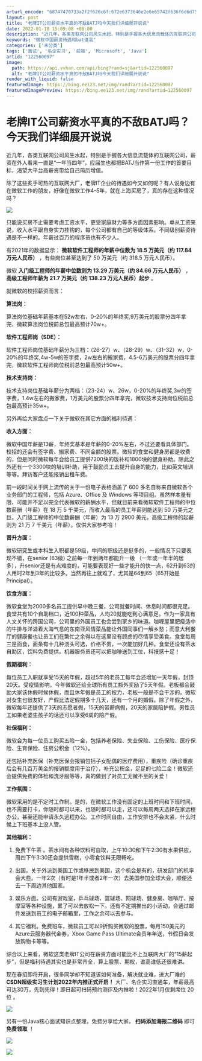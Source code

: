 ```yaml
---
arturl_encode: "68747470733a2f2f626c6f:672e6373646e2e6e65742f636f6d6d756e6974795f3238352f:61727469636c652f64657461696c732f313232353630303937"
layout: post
title: "老牌IT公司薪资水平真的不敌BATJ吗今天我们详细展开说说"
date: 2022-01-18 15:09:08 +08:00
description: "近几年，各类互联网公司风生水起，特别是手握各大信息流载体的互联网公司，薪资在外人看来一直是“一年当四"
keywords: "微软中国薪资待遇和bat谁高"
categories: ['未分类']
tags: ['面试', '名企实习', '前端', 'Microsoft', 'Java']
artid: "122560097"
image:
  path: https://api.vvhan.com/api/bing?rand=sj&artid=122560097
  alt: "老牌IT公司薪资水平真的不敌BATJ吗今天我们详细展开说说"
render_with_liquid: false
featuredImage: https://bing.ee123.net/img/rand?artid=122560097
featuredImagePreview: https://bing.ee123.net/img/rand?artid=122560097
---
```


# 老牌IT公司薪资水平真的不敌BATJ吗？今天我们详细展开说说

近几年，各类互联网公司风生水起，特别是手握各大信息流载体的互联网公司，薪资在外人看来一直是“一年当四年”，应届生也都把BATJ当作第一份工作的首要目标，渴望大平台高薪资带给自己简历增值。

除了这些炙手可热的互联网大厂，老牌IT企业的待遇如今又如何呢？有人说身边有在微软工作的朋友，好像在微软工作4-5年，就在上海买房了，真的存在这种情况吗？

![](https://i-blog.csdnimg.cn/blog_migrate/d2f011b95b7784c1484d30bb599b807e.webp?x-image-process=image/format,png)

只能说买房不止需要考虑工资水平，更受家庭财力等多方面因素影响。单从工资来说，收入水平跟自身实力挂钩的，每个公司都有自己的等级体系。不同级别薪资待遇是不一样的。年薪过百万的程序员也有不少人。

有2021年的数据显示：
**微软软件工程师的年薪中位数为 18.5 万美元（约 117.84 万元人民币）**
，有些岗位甚至达到了 50 万美元（约 318.5 万元人民币）。

微软
**入门级工程师的年薪中位数则为 13.29 万美元（约 84.66 万元人民币）**
，
**高级工程师年薪为 21.7 万美元（约 138.23 万元人民币）起步**
。

就微软的校招薪资而言：

**算法岗：**

算法岗位基础年薪基本在52w左右，0-20%的年终奖,9万美元的股票分四年拿完，微软算法岗位税前总包最高预计70w+。

**软件工程师岗（SDE）：**

软件工程师岗位基础年薪分为三档：（26-27）w、（28-29）w、（31-32）w，0-20%的年终奖,4w-5w的签字费，2w左右的搬家费，4.5-6万美元的股票分四年拿完，微软软件工程师岗位税前总包最高预计50w+。

**技术支持岗：**

技术支持岗位基础年薪分为两档：（23-24）w、26w，0-20%的年终奖,3w的签字费，1.4w左右的搬家费，1万美元的股票分四年拿完，微软技术支持岗位税前总包最高预计35w+。

另外再给大家盘点一下关于微软在其它方面的福利待遇：

**收入方面：**

微软中国年薪是13薪，年终奖基本是年薪的0-20%左右，不过还要看具体部门。校招的还会有签字费、搬家费、不同金额的股票。微软的食堂和健身房都是收费的，但是同时微软每年会给员工提供7200块的饭补和1800块的健身补助。除此之外还有一个3300块的培训补助，用于鼓励员工去提升自身的能力，比如英文培训等等。拜访客户还能报销出租车费。

前一段时间关于网上流传的关于一份电子表格涵盖了 600 多名自称来自微软各个业务部门的工程师，包括 Azure、Office 及 Windows 等项目组。虽然样本量有限、可能并不足以完全代表微软的薪酬水平，但就目前来看微软软件工程师的中位数薪酬（年薪）在 18 万 5 千美元，而收入最高的员工年薪则能达到 50 万美元之巨。入门级工程师的中位数薪酬（年薪）为 13 万 2900 美元，高级工程师的起薪则为 21 万 7 千美元（年薪）。仅供大家参考哈！

**晋升方面：**

微软研究生或本科生入职都是59级，中间的职级还是挺多的，一般情况下只要表现不错，在senior (63级) 之前每一年到两年都能升一级 （一年或一年半的居多），升senior还是有点难度的，可能要表现好一些才能升的快一点，62升到63的人用时2年到3年的比较多。当然再往上就难了，尤其是64到65（65开始是Principal）。

**饮食方面：**

微软食堂为2000多名员工提供早中晚三餐，公司就餐时间、休息时间都很充足。食堂共有10个自助档口，近100种菜品，人均20就能吃到心满意足。作为一家具有人文关怀的跨国公司，公司里的外国员工也会尝到家乡的味道。咖喱屋里肥瘦适中的牛排与洋溢着大海气息的东南亚风情菜品能让外国同事们一解乡愁；而意大利餐厅的健康餐也让员工们在繁忙之余得以在这里没有顾虑的尽情享受美食。食堂每周三是面食，面条有十几种浇头可选，价格不贵，一次能加好几种。食堂还设有茶水自助区，饮料免费提供。机器服务员还可以把咖啡送到工位，科技感十足！

**假期福利：**

每位员工入职就享受15天的年假，超过5年的老员工每年会还增加一天年假，封顶20天。受疫情影响，今年微软还给全球所有员工额外奖励了5天年假。老板都会鼓励大家该休假时候休假，而且休年假是员工的权力，老板一般是不会干涉的。微软对女生也很友好，产假比法定假期多十几天，还有一个月的婚假。除了年假之外，微软每年还提供了3天的志愿者假，15天的带薪病假，20天的家属陪护假。男性员工如果老婆生孩子的话还可以享受6周的陪产假。

**社保福利：**

微软会为每一位员工购买五险一金，包括养老保险、失业保险、工伤保险、医疗保险、生育保险、住房公积金（12%）。

还包括补充医保（补充医保会报销包括子女配偶的医疗费用），重疾险（确诊重疾后会有几百万美金的报销额度用于治疗），补充公积金，足足的七险二金！微软还会提供免费的体检和洗牙服等等，真的做到了对员工无微不至的关爱！

**工作氛围：**

微软采用的是不定时工作制。是的，在微软工作没有固定的上班时间和下班时间，也不需要打卡，你随时都可以来，也随时都可以走，还可以每周两天选择在家远程办公，甚至还能申请永久远程办公。工作时间自由，工作安排也不会太紧，什么时候上下班基本上没人管。

**其他福利：**

1. 免费下午茶 。茶水间有各种饮料可自取，上午10:30和下午2:30有水果供应，周四下午3:30还会提供雪糕，小零食饮料无限畅吃。

2. 出国。关于外派到美国工作或移民到美国，这个机会是有的，研发部门的机率会大些。一年2次（有时是1年半或者2年一次）去美国参加全球大会，顺便还去一下周边其他国家。

3. 娱乐方面。公司有游戏室，乒乓球场、篮球场、网球场、健身房、咖啡厅、按摩室等各种设施，累了可以去放松一下。还有不定期推出的小活动，会通过邮件发送到员工的电子邮箱里，工作之余可以去参与。

4. 其它福利。免费班车，微软员工可以9折购买微软的股票，每月150美元的Azure云服务器代金券，Xbox Game Pass Ultimate会员年年送，节假日会发放购物卡等等。

综合以上来看，微软这类老牌IT公司在薪资方面可能比不上互联网大厂的“15薪起步”，但是福利待遇其实也是非常齐全，算上股票、期权，谁高谁低还很难讲。

现在春招即将开启，很多同学却不知道该如何准备，解决就业难，进大厂难的
**CSDN超级实习生计划2022年内推正式开启！**
大厂、名企实习直通车，年薪最高可达30万，先到先得！即日起可扫码预约测评及内推啦！2022年1月仅剩席位
20位
。

![](https://i-blog.csdnimg.cn/blog_migrate/2a3ca01ef1649309289cb7bc1b6caf90.png)

另有一份Java核心面试知识点整理，免费分享给大家，
**扫码添加海报二维码**
即可
**免费领取**
！

![](https://i-blog.csdnimg.cn/blog_migrate/fce55b511c29f638061a6613e3943560.png)

![](https://i-blog.csdnimg.cn/blog_migrate/e84ab0abf66bcfc1ffb65bb0a0d230a8.png)